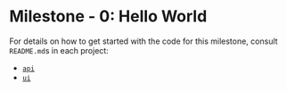 # Milestone - 0: Hello World

For details on how to get started with the code for this milestone, consult `README.md`s in each project:

- [`api`](./api/README.md)
- [`ui`](./ui/README.md)
